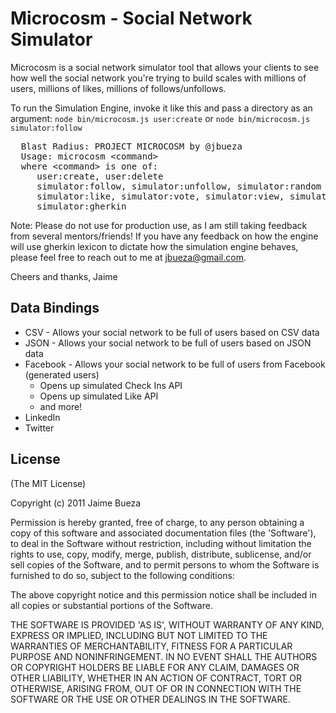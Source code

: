 # Microcosm - Social Network Simulator

Microcosm is a social network simulator tool that allows your clients to see how well the social network you're trying to build scales with millions of users, millions of likes, millions of follows/unfollows.

To run the Simulation Engine, invoke it like this and pass a directory as an argument: <code>node bin/microcosm.js user:create</code> or <code>node bin/microcosm.js simulator:follow</code>

<pre>
  Blast Radius: PROJECT MICROCOSM by @jbueza
  Usage: microcosm &lt;command&gt;
  where &lt;command&gt; is one of:
  	 user:create, user:delete
  	 simulator:follow, simulator:unfollow, simulator:random
  	 simulator:like, simulator:vote, simulator:view, simulator:share
  	 simulator:gherkin
</pre>

Note: Please do not use for production use, as I am still taking feedback from several mentors/friends! If you have any feedback
on how the engine will use gherkin lexicon to dictate how the simulation engine behaves, please feel free to reach
out to me at [jbueza@gmail.com](mailto:jbueza@gmail.com).

Cheers and thanks,
Jaime

## Data Bindings

* CSV - Allows your social network to be full of users based on CSV data
* JSON - Allows your social network to be full of users based on JSON data
* Facebook - Allows your social network to be full of users from Facebook (generated users)
  * Opens up simulated Check Ins API
  * Opens up simulated Like API
  * and more!
* LinkedIn
* Twitter

## License 

(The MIT License)

Copyright (c) 2011 Jaime Bueza

Permission is hereby granted, free of charge, to any person obtaining
a copy of this software and associated documentation files (the
'Software'), to deal in the Software without restriction, including
without limitation the rights to use, copy, modify, merge, publish,
distribute, sublicense, and/or sell copies of the Software, and to
permit persons to whom the Software is furnished to do so, subject to
the following conditions:

The above copyright notice and this permission notice shall be
included in all copies or substantial portions of the Software.

THE SOFTWARE IS PROVIDED 'AS IS', WITHOUT WARRANTY OF ANY KIND,
EXPRESS OR IMPLIED, INCLUDING BUT NOT LIMITED TO THE WARRANTIES OF
MERCHANTABILITY, FITNESS FOR A PARTICULAR PURPOSE AND NONINFRINGEMENT.
IN NO EVENT SHALL THE AUTHORS OR COPYRIGHT HOLDERS BE LIABLE FOR ANY
CLAIM, DAMAGES OR OTHER LIABILITY, WHETHER IN AN ACTION OF CONTRACT,
TORT OR OTHERWISE, ARISING FROM, OUT OF OR IN CONNECTION WITH THE
SOFTWARE OR THE USE OR OTHER DEALINGS IN THE SOFTWARE.